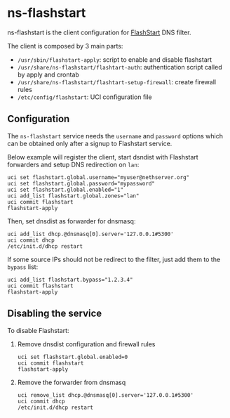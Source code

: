 # ns-flashstart

ns-flashstart is the client configuration for [FlashStart](https://flashstart.com) DNS filter.

The client is composed by 3 main parts:

- `/usr/sbin/flashstart-apply`: script to enable and disable flashstart
- `/usr/share/ns-flashstart/flashtart-auth`: authentication script called by apply and crontab
- `/usr/share/ns-flashstart/flashtart-setup-firewall`: create firewall rules
- `/etc/config/flashstart`: UCI configuration file

## Configuration

The `ns-flashstart` service needs the `username` and `password` options which can be obtained
only after a signup to Flashstart service.

Below example will register the client, start dsndist with Flashstart forwarders and setup DNS redirection on `lan`:
```
uci set flashstart.global.username="myuser@nethserver.org"
uci set flashstart.global.password="mypassword"
uci set flashstart.global.enabled="1"
uci add_list flashstart.global.zones="lan"
uci commit flashstart
flashstart-apply
```

Then, set dnsdist as forwarder for dnsmasq:
```
uci add_list dhcp.@dnsmasq[0].server='127.0.0.1#5300'
uci commit dhcp
/etc/init.d/dhcp restart
```

If some source IPs should not be redirect to the filter, just add them
to the `bypass` list:
```
uci add_list flashstart.bypass="1.2.3.4"
uci commit flashstart
flashstart-apply
```

## Disabling the service

To disable Flashstart:

1. Remove dnsdist configuration and firewall rules
   ```
   uci set flashstart.global.enabled=0
   uci commit flashstart
   flashstart-apply
   ```

2. Remove the forwarder from dnsmasq
   ```
   uci remove_list dhcp.@dnsmasq[0].server='127.0.0.1#5300'
   uci commit dhcp
   /etc/init.d/dhcp restart
   ```
